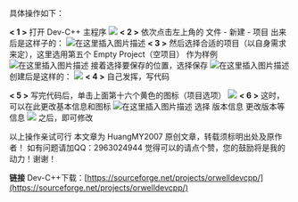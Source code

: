 具体操作如下：

**< 1 >**
打开 Dev-C++ 主程序
![](https://img-blog.csdnimg.cn/20200315155018520.PNG?x-oss-process=image/watermark,type_ZmFuZ3poZW5naGVpdGk,shadow_10,text_aHR0cHM6Ly9ibG9nLmNzZG4ubmV0L0h1YW5nTVkyMDA3,size_16,color_FFFFFF,t_70)
**< 2 >**
依次点击左上角的 文件 - 新建 - 项目
出来后是这样子的：
![在这里插入图片描述](https://img-blog.csdnimg.cn/20200315155609379.PNG?x-oss-process=image/watermark,type_ZmFuZ3poZW5naGVpdGk,shadow_10,text_aHR0cHM6Ly9ibG9nLmNzZG4ubmV0L0h1YW5nTVkyMDA3,size_16,color_FFFFFF,t_70)
**< 3 >**
然后选择合适的项目（以自身需求来定），这里选用第五个 Empty Project（空项目） 作为样例
![在这里插入图片描述](https://img-blog.csdnimg.cn/20200315160727360.PNG?x-oss-process=image/watermark,type_ZmFuZ3poZW5naGVpdGk,shadow_10,text_aHR0cHM6Ly9ibG9nLmNzZG4ubmV0L0h1YW5nTVkyMDA3,size_16,color_FFFFFF,t_70)
接着选择要保存的位置，选择保存
![在这里插入图片描述](https://img-blog.csdnimg.cn/20200315161052885.PNG?x-oss-process=image/watermark,type_ZmFuZ3poZW5naGVpdGk,shadow_10,text_aHR0cHM6Ly9ibG9nLmNzZG4ubmV0L0h1YW5nTVkyMDA3,size_16,color_FFFFFF,t_70)
创建后是这样的：
![](https://img-blog.csdnimg.cn/20200315161212610.PNG?x-oss-process=image/watermark,type_ZmFuZ3poZW5naGVpdGk,shadow_10,text_aHR0cHM6Ly9ibG9nLmNzZG4ubmV0L0h1YW5nTVkyMDA3,size_16,color_FFFFFF,t_70)
**< 4 >**
自己发挥，写代码

**< 5 >**
写完代码后，单击上面第十六个黄色的图标（项目选项）
![](https://img-blog.csdnimg.cn/20200315163256430.jpg?x-oss-process=image/watermark,type_ZmFuZ3poZW5naGVpdGk,shadow_10,text_aHR0cHM6Ly9ibG9nLmNzZG4ubmV0L0h1YW5nTVkyMDA3,size_16,color_FFFFFF,t_70)
**< 6 >**
这时，可以在此更改基本信息和图标
![在这里插入图片描述](https://img-blog.csdnimg.cn/20200315163703250.PNG?x-oss-process=image/watermark,type_ZmFuZ3poZW5naGVpdGk,shadow_10,text_aHR0cHM6Ly9ibG9nLmNzZG4ubmV0L0h1YW5nTVkyMDA3,size_16,color_FFFFFF,t_70)
选择 版本信息 更改版本等信息
![](https://img-blog.csdnimg.cn/20200315163954324.PNG?x-oss-process=image/watermark,type_ZmFuZ3poZW5naGVpdGk,shadow_10,text_aHR0cHM6Ly9ibG9nLmNzZG4ubmV0L0h1YW5nTVkyMDA3,size_16,color_FFFFFF,t_70)
之后，即可修改


以上操作亲试可行
本文章为 HuangMY2007 原创文章，转载须标明出处及原作者！
如有问题请加QQ：2963024944
觉得可以的请点个赞，您的鼓励将是我的动力！谢谢！



**链接**
Dev-C++下载：[https://sourceforge.net/projects/orwelldevcpp/](https://sourceforge.net/projects/orwelldevcpp/) 